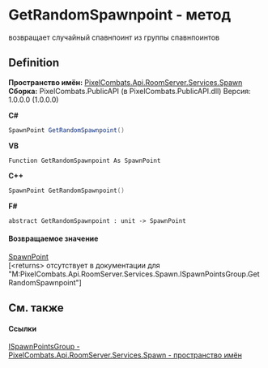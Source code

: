 # GetRandomSpawnpoint - метод


возвращает случайный спавнпоинт из группы спавнпоинтов



## Definition
**Пространство имён:** <a href="0971793b-47eb-58b2-d7a8-6c570042d7d9">PixelCombats.Api.RoomServer.Services.Spawn</a>  
**Сборка:** PixelCombats.PublicAPI (в PixelCombats.PublicAPI.dll) Версия: 1.0.0.0 (1.0.0.0)

**C#**
``` C#
SpawnPoint GetRandomSpawnpoint()
```
**VB**
``` VB
Function GetRandomSpawnpoint As SpawnPoint
```
**C++**
``` C++
SpawnPoint GetRandomSpawnpoint()
```
**F#**
``` F#
abstract GetRandomSpawnpoint : unit -> SpawnPoint 
```



#### Возвращаемое значение
<a href="f65aab51-de32-e872-5f74-c94b3bd33d2b">SpawnPoint</a>  
\[&lt;returns&gt; отсутствует в документации для "M:PixelCombats.Api.RoomServer.Services.Spawn.ISpawnPointsGroup.GetRandomSpawnpoint"\]

## См. также


#### Ссылки
<a href="026709df-d5c6-d2ed-d995-84e15522be5c">ISpawnPointsGroup - </a>  
<a href="0971793b-47eb-58b2-d7a8-6c570042d7d9">PixelCombats.Api.RoomServer.Services.Spawn - пространство имён</a>  
